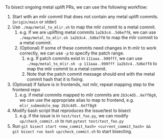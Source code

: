 To bisect ongoing metal uplift PRs, we can use the following workflow:

1. Start with an mlir commit that does not contain any metal uplift commits. (`origin/main` or older)
2. Use `./map/metal_to_mlir.sh` to map the mlir commit to a metal commit.
   1. e.g. If we are uplifting metal commits `1a2b3c4..5d6e7f8`, we can use `./map/metal_to_mlir.sh 1a2b3c4..5d6e7f8` to map the mlir commit to a metal commit.
   2. (Optional) If some of these commits need changes in tt-mlir to work correctly, we can use `-p` to specify the patch range.
      1. e.g. If patch commits exist in `111aaa..999fff`, we can use `./map/metal_to_mlir.sh -p 111aaa..999fff 1a2b3c4..5d6e7f8` to map the mlir commit to a metal commit.
      2. Note that the patch commit message should end with the metal commit hash that it is fixing.
3. (Optional) If failure is in frontends, not mlir, repeat mapping step to the frontend repo 
   1. e.g. if metal commits mapped to mlir commits are `2b3c4d5..6e7f8g9`, we can use the appropriate alias to map to frontend, e.g. `mlir_submodule_map 2b3c4d5..6e7f8g9`
4. Modify bash script that reproduces the issue/test to bisect
   1. e.g. if the issue is in `test/test_foo.py`, we can modify `up/check_commit.sh` to run `pytest test/test_foo.py`
5. Run `git bisect start <new_commit_hash> <current_commit_hash> && git bisect run bash up/check_commit.sh` to start bisecting.